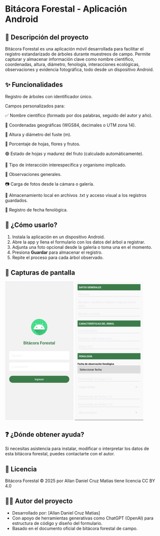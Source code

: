 # Bitácora Forestal - Aplicación Android

## 📌 Descripción del proyecto
Bitácora Forestal es una aplicación móvil desarrollada para facilitar el registro estandarizado de árboles durante muestreos de campo. Permite capturar y almacenar información clave como nombre científico, coordenadas, altura, diámetro, fenología, interacciones ecológicas, observaciones y evidencia fotográfica, todo desde un dispositivo Android.

## ✨ Funcionalidades
Registro de árboles con identificador único.

Campos personalizados para:

✅ Nombre científico (formado por dos palabras, seguido del autor y año).

📍 Coordenadas geográficas (WGS84, decimales o UTM zona 14).

📏 Altura y diámetro del fuste (m).

🍃 Porcentaje de hojas, flores y frutos.

🟢 Estado de hojas y madurez del fruto (calculado automáticamente).

🔁 Tipo de interacción interespecífica y organismo implicado.

📝 Observaciones generales.

📷 Carga de fotos desde la cámara o galería.

💾 Almacenamiento local en archivos .txt y acceso visual a los registros guardados.

📅 Registro de fecha fenológica.

## 👥 ¿Cómo usarlo?
1. Instala la aplicación en un dispositivo Android.
2. Abre la app y llena el formulario con los datos del árbol a registrar.
3. Adjunta una foto opcional desde la galería o toma una en el momento.
4. Presiona **Guardar** para almacenar el registro.
5. Repite el proceso para cada árbol observado.

## 📸 Capturas de pantalla
![alt text](image.png)
![alt text](image-1.png)

## ❓ ¿Dónde obtener ayuda?
Si necesitas asistencia para instalar, modificar o interpretar los datos de esta bitácora forestal, puedes contactarte con el autor.

## 📄 Licencia
Bitácora Forestal © 2025 por Allan Daniel Cruz Matias tiene licencia CC BY 4.0

## 👨‍💻 Autor del proyecto
- Desarrollado por: [Allan Daniel Cruz Matias]
- Con apoyo de herramientas generativas como ChatGPT (OpenAI) para estructura de código y diseño del formulario.
- Basado en el documento oficial de bitácora forestal de campo.

